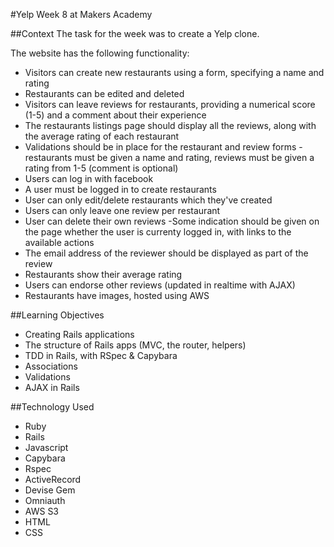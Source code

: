 #Yelp
Week 8 at Makers Academy

##Context
The task for the week was to create a Yelp clone.

The website has the following functionality:
- Visitors can create new restaurants using a form, specifying a name and rating
- Restaurants can be edited and deleted
- Visitors can leave reviews for restaurants, providing a numerical score (1-5) and a comment about their experience
- The restaurants listings page should display all the reviews, along with the average rating of each restaurant
- Validations should be in place for the restaurant and review forms - restaurants must be given a name and rating, reviews must be given a rating from 1-5 (comment is optional)
- Users can log in with facebook
- A user must be logged in to create restaurants
- User can only edit/delete restaurants which they've created
- Users can only leave one review per restaurant
- User can delete their own reviews
-Some indication should be given on the page whether the user is currenty logged in, with links to the available actions
- The email address of the reviewer should be displayed as part of the review
- Restaurants show their average rating
- Users can endorse other reviews (updated in realtime with AJAX)
- Restaurants have images, hosted using AWS

##Learning Objectives
- Creating Rails applications
- The structure of Rails apps (MVC, the router, helpers)
- TDD in Rails, with RSpec & Capybara
- Associations
- Validations
- AJAX in Rails

##Technology Used
- Ruby
- Rails
- Javascript
- Capybara
- Rspec
- ActiveRecord
- Devise Gem
- Omniauth
- AWS S3
- HTML
- CSS

